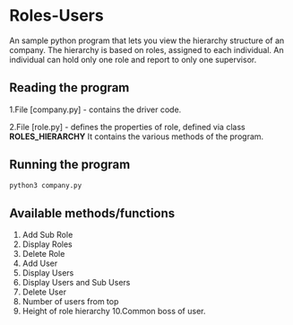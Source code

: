 # Roles-Users
An sample python program that lets you view the hierarchy structure of an company. The hierarchy is based on roles, assigned to each individual.
An individual can hold only one role and report to only one supervisor.

## Reading the program
1.File [company.py] - contains the driver code.

2.File [role.py] -  defines the properties of role, defined via class **ROLES_HIERARCHY**
 It contains the various methods of the program.

## Running the program
```bash
python3 company.py
```

## Available methods/functions
1. Add Sub Role
2. Display Roles
3. Delete Role
4. Add User
5. Display Users
6. Display Users and Sub Users
7. Delete User
8. Number of users from top
9. Height of role hierarchy
10.Common boss of user.
